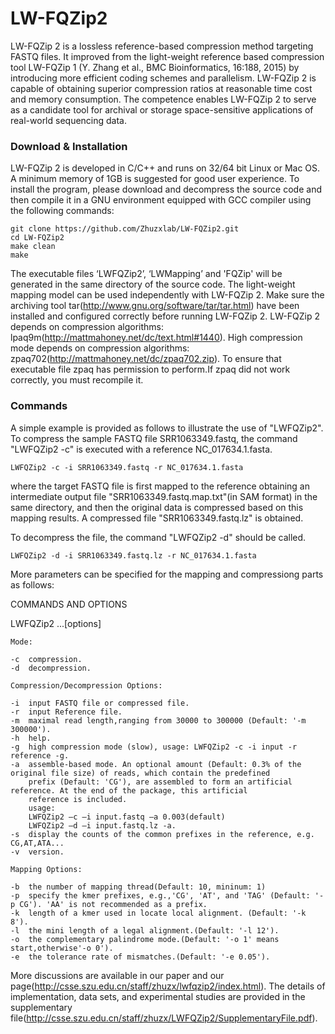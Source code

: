 # LW-FQZip2

LW-FQZip 2 is a lossless reference-based compression method targeting FASTQ files. It improved from the light-weight reference based compression tool LW-FQZip 1 (Y. Zhang et al., BMC Bioinformatics, 16:188, 2015) by introducing more efficient coding schemes and parallelism. LW-FQZip 2 is capable of obtaining superior compression ratios at reasonable time cost and memory consumption. The competence enables LW-FQZip 2 to serve as a candidate tool for archival or storage space-sensitive applications of real-world sequencing data. 

### Download & Installation

LW-FQZip 2 is developed in C/C++ and runs on 32/64 bit Linux or Mac OS. A minimum memory of 1GB is suggested for good user experience. To install the program, please download and decompress the source code and then compile it in a GNU environment equipped with GCC compiler using the following commands:

	git clone https://github.com/Zhuzxlab/LW-FQZip2.git
	cd LW-FQZip2
	make clean
	make

The executable files ‘LWFQZip2’, ‘LWMapping’ and 'FQZip' will be generated in the same directory of the source code. The light-weight mapping model can be used independently with LW-FQZip 2. Make sure the archiving tool tar(http://www.gnu.org/software/tar/tar.html) have been installed and configured correctly before running LW-FQZip 2. LW-FQZip 2 depends on compression algorithms: lpaq9m(http://mattmahoney.net/dc/text.html#1440). High compression mode depends on compression algorithms: zpaq702(http://mattmahoney.net/dc/zpaq702.zip). To ensure that executable file zpaq has permission to perform.If zpaq did not work correctly, you must recompile it.

### Commands

A simple example is provided as follows to illustrate the use of "LWFQZip2". To compress the sample FASTQ file SRR1063349.fastq, the command "LWFQZip2 -c" is executed with a reference NC_017634.1.fasta.

	LWFQZip2 -c -i SRR1063349.fastq -r NC_017634.1.fasta

where the target FASTQ file is first mapped to the reference obtaining an intermediate output file "SRR1063349.fastq.map.txt"(in SAM format) in the same directory, and then the original data is compressed based on this mapping results. A compressed file "SRR1063349.fastq.lz" is obtained.

To decompress the file, the command "LWFQZip2 -d" should be called.

	LWFQZip2 -d -i SRR1063349.fastq.lz -r NC_017634.1.fasta

More parameters can be specified for the mapping and compressiong parts as follows: 

COMMANDS AND OPTIONS

LWFQZip2 	<mode>...[options]
  	
    Mode:
  	
    -c 	compression.
    -d 	decompression.
    
    Compression/Decompression Options:
  	
    -i 	input FASTQ file or compressed file.
    -r 	input Reference file.
    -m 	maximal read length,ranging from 30000 to 300000 (Default: '-m 300000').
    -h 	help.
    -g 	high compression mode (slow), usage: LWFQZip2 -c -i input -r reference -g.
    -a 	assemble-based mode. An optional amount (Default: 0.3% of the original file size) of reads, which contain the predefined          
        prefix (Default: 'CG'), are assembled to form an artificial reference. At the end of the package, this artificial 
        reference is included.
        usage:
        LWFQZip2 –c –i input.fastq –a 0.003(default)
        LWFQZip2 –d –i input.fastq.lz -a.
    -s 	display the counts of the common prefixes in the reference, e.g. CG,AT,ATA...
    -v 	version.
  	
    Mapping Options:
  	
    -b 	the number of mapping thread(Default: 10, mininum: 1)
    -p 	specify the kmer prefixes, e.g.,'CG', 'AT', and 'TAG' (Default: '-p CG'). 'AA' is not recommended as a prefix.
    -k 	length of a kmer used in locate local alignment. (Default: '-k 8').
    -l 	the mini length of a legal alignment.(Default: '-l 12').
    -o 	the complementary palindrome mode.(Default: '-o 1' means start,otherwise'-o 0').
    -e 	the tolerance rate of mismatches.(Default: '-e 0.05').


More discussions are available in our paper and our page(http://csse.szu.edu.cn/staff/zhuzx/lwfqzip2/index.html). The details of implementation, data sets, and experimental studies are provided in the supplementary file(http://csse.szu.edu.cn/staff/zhuzx/LWFQZip2/SupplementaryFile.pdf). 
